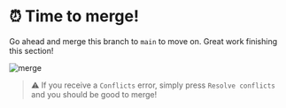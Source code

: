 # ⏰ Time to merge!

Go ahead and merge this branch to `main` to move on. Great work finishing this section!

![merge](https://media.giphy.com/media/tODygE8KCqBzy/giphy.gif)

> ⚠️ If you receive a `Conflicts` error, simply press `Resolve conflicts` and you should be good to merge!
